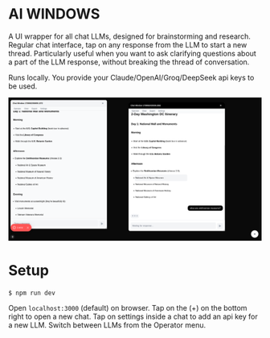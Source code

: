 # AI WINDOWS
A UI wrapper for all chat LLMs, designed for brainstorming and research.
Regular chat interface, tap on any response from the LLM to start a new thread. Particularly useful when you want to ask clarifying questions about a part of the LLM response, without breaking the thread of conversation. 

Runs locally. You provide your Claude/OpenAI/Groq/DeepSeek api keys to be used. 

![AI Windows Demo](./screenshot.png)

# Setup 
```
$ npm run dev
```

Open `localhost:3000` (default) on browser.
Tap on the (+) on the bottom right to open a new chat.
Tap on settings inside a chat to add an api key for a new LLM.
Switch between LLMs from the Operator menu.